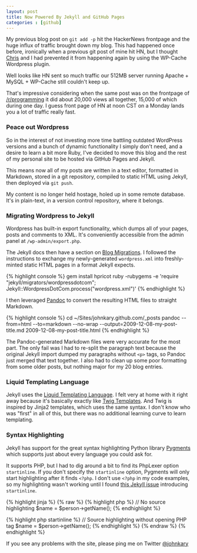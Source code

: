 ```yaml
---
layout: post
title: Now Powered By Jekyll and GitHub Pages
categories : [github]
---
```

My previous blog post on `git add -p` hit the HackerNews frontpage and the huge influx of traffic brought down my blog. This had happened once before, ironically when a previous git post of mine hit HN, but I thought [Chris](http://twitter.com/tidrion) and I had prevented it from happening again by using the WP-Cache Wordpress plugin.

Well looks like HN sent so much traffic our 512MB server running Apache + MySQL + WP-Cache still couldn't keep up.

That's impressive considering when the same post was on the frontpage of [/r/programming](http://reddit.com/r/programming) it did about 20,000 views all together, 15,000 of which during one day. I guess front page of HN at noon CST on a Monday lands you a lot of traffic really fast.

### Peace out Wordpress ###

So in the interest of not investing more time battling outdated WordPress versions and a bunch of dynamic functionality I simply don't need, and a desire to learn a bit more Ruby, I've decided to move this blog and the rest of my personal site to be hosted via GitHub Pages and Jekyll.

This means now all of my posts are written in a text editor, formatted in Markdown, stored in a git repository, compiled to static HTML using Jekyll, then deployed via `git push`.

My content is no longer held hostage, holed up in some remote database. It's in plain-text, in a version control repository, where it belongs.

### Migrating Wordpress to Jekyll ###

Wordpress has built-in export functionality, which dumps all of your pages, posts and comments to XML. It's conveniently accessible from the admin panel at `/wp-admin/export.php`.

The Jekyll docs then have a section on [Blog Migrations](https://github.com/mojombo/jekyll/wiki/blog-migrations). I followed the instructions to exchange my newly-generated `wordpress.xml` into freshly-minted static HTML pages in a format Jekyll expects.

{% highlight console %}
gem install hpricot
ruby -rubygems -e 'require "jekyll/migrators/wordpressdotcom"; Jekyll::WordpressDotCom.process("wordpress.xml")'
{% endhighlight %}

I then leveraged [Pandoc](http://johnmacfarlane.net/pandoc/) to convert the resulting HTML files to straight Markdown.

{% highlight console %}
cd ~/Sites/johnkary.github.com/_posts
pandoc --from=html --to=markdown --no-wrap --output=2009-12-08-my-post-title.md 2009-12-08-my-post-title.html
{% endhighlight %}

The Pandoc-generated Markdown files were very accurate for the most part. The only fail was I had to re-split the paragraph text because the original Jekyll import dumped my paragraphs without `<p>` tags, so Pandoc just merged that text together. I also had to clean up some poor formatting from some older posts, but nothing major for my 20 blog entries.

### Liquid Templating Language ###

Jekyll uses the [Liquid Templating Language](http://liquidmarkup.org/). I felt very at home with it right away because it's basically exactly like [Twig Templates](http://twig.sensiolabs.org/doc/templates.html). And Twig is inspired by Jinja2 templates, which uses the same syntax. I don't know who was "first" in all of this, but there was no additional learning curve to learn templating.

### Syntax Highlighting ###

Jekyll has support for the great syntax highlighting Python library [Pygments](http://pygments.org/) which supports just about every language you could ask for.

It supports PHP, but I had to dig around a bit to find its PhpLexer option `startinline`. If you don't specify the `startinline` option, Pygments will only start highlighting after it finds `<?php`. I don't use `<?php` in my code examples, so my highlighting wasn't working until I found [this Jekyll issue](https://github.com/mojombo/jekyll/issues/31) introducing `startinline`.

{% highlight jinja %}
{% raw %}
{% highlight php %}
// No source highlighting
$name = $person->getName();
{% endhighlight %}

{% highlight php startinline %}
// Source highlighting without opening PHP tag
$name = $person->getName();
{% endhighlight %}
{% endraw %}
{% endhighlight %}

If you see any problems with the site, please ping me on Twitter [@johnkary](http://twitter.com/johnkary)
